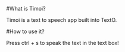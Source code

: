#What is Timoi?

Timoi is a text to speech app built into TextO.

#How to use it?

Press ctrl + s to speak the text in the text box!
